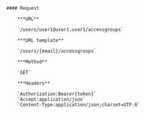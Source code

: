     #### Request

        ***URL**

        `/users/user1@user1.user1/accessgroups`

        ***URL template**

        `/users/{email}/accessgroups`

        ***Method**

        `GET`

        ***Headers**

        `Authorization:Bearer{token}`
        `Accept:application/json`
        `Content-Type:application/json;charset=UTF-8`

